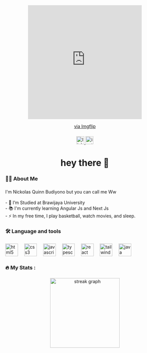<div align="center">
  <div style="width:360px;max-width:100%;"><div style="height:0;padding-bottom:100%;position:relative;"><iframe width="360" height="360" style="position:absolute;top:0;left:0;width:100%;height:100%;" frameBorder="0" src="https://imgflip.com/embed/97rhji"></iframe></div><p><a href="https://imgflip.com/gif/97rhji">via Imgflip</a></p></div>
</div>

###

<div align="center">
  <a href="www.linkedin.com/in/nickolasquinn" target="_blank">
    <img src="https://img.shields.io/static/v1?message=LinkedIn&logo=linkedin&label=&color=0077B5&logoColor=white&labelColor=&style=for-the-badge" height="25" alt="linkedin logo"  />
  </a>
  <a href="https://www.instagram.com/nickolaswewee/" target="_blank">
    <img src="https://img.shields.io/static/v1?message=Instagram&logo=instagram&label=&color=E4405F&logoColor=white&labelColor=&style=for-the-badge" height="25" alt="instagram logo"  />
  </a>
</div>

###

<h1 align="center">hey there 👋</h1>

###

<h3 align="left">👩‍💻  About Me</h3>

###

<p align="left">I'm Nickolas Quinn Budiyono but you can call me Ww<br><br>- 🔭 I’m Studied at Brawijaya University <br>- 📚 I'm currently learning Angular Js and Next Js<br>- ⚡ In my free time, I play basketball, watch movies, and sleep.</p>

###

<h3 align="left">🛠 Language and tools</h3>

###

<div align="left">
  <img src="https://cdn.jsdelivr.net/gh/devicons/devicon/icons/html5/html5-original.svg" height="40" alt="html5 logo"  />
  <img width="12" />
  <img src="https://cdn.jsdelivr.net/gh/devicons/devicon/icons/css3/css3-original.svg" height="40" alt="css3 logo"  />
  <img width="12" />
  <img src="https://cdn.jsdelivr.net/gh/devicons/devicon/icons/javascript/javascript-original.svg" height="40" alt="javascript logo"  />
  <img width="12" />
  <img src="https://cdn.jsdelivr.net/gh/devicons/devicon/icons/typescript/typescript-original.svg" height="40" alt="typescript logo"  />
  <img width="12" />
  <img src="https://cdn.jsdelivr.net/gh/devicons/devicon/icons/react/react-original.svg" height="40" alt="react logo"  />
  <img width="12" />
  <img src="https://cdn.jsdelivr.net/gh/devicons/devicon/icons/tailwindcss/tailwindcss-original-wordmark.svg" height="40" alt="tailwindcss logo"  />
  <img width="12" />
  <img src="https://cdn.jsdelivr.net/gh/devicons/devicon/icons/java/java-original.svg" height="40" alt="java logo"  />
</div>

###

<h3 align="left">🔥   My Stats :</h3>

###

<div align="center">
  <img src="https://streak-stats.demolab.com?user=nickolasww&locale=en&mode=daily&theme=dark&hide_border=false&border_radius=5&order=3" height="220" alt="streak graph"  />
</div>

###
